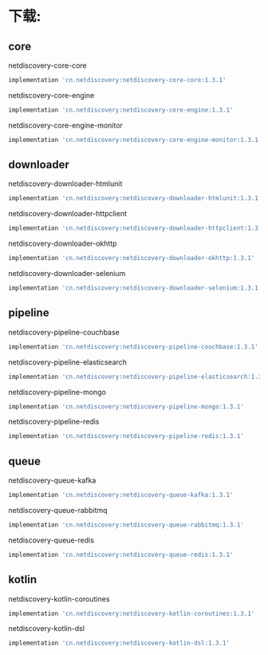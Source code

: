 

# 下载:

## core

netdiscovery-core-core

```groovy
implementation 'cn.netdiscovery:netdiscovery-core-core:1.3.1'

```

netdiscovery-core-engine

```groovy
implementation 'cn.netdiscovery:netdiscovery-core-engine:1.3.1'
```

netdiscovery-core-engine-monitor

```groovy
implementation 'cn.netdiscovery:netdiscovery-core-engine-monitor:1.3.1'
```

## downloader

netdiscovery-downloader-htmlunit

```groovy
implementation 'cn.netdiscovery:netdiscovery-downloader-htmlunit:1.3.1'
```

netdiscovery-downloader-httpclient

```groovy
implementation 'cn.netdiscovery:netdiscovery-downloader-httpclient:1.3.1'
```

netdiscovery-downloader-okhttp

```groovy
implementation 'cn.netdiscovery:netdiscovery-downloader-okhttp:1.3.1'
```

netdiscovery-downloader-selenium

```groovy
implementation 'cn.netdiscovery:netdiscovery-downloader-selenium:1.3.1'
```

## pipeline

netdiscovery-pipeline-couchbase

```groovy
implementation 'cn.netdiscovery:netdiscovery-pipeline-couchbase:1.3.1'
```

netdiscovery-pipeline-elasticsearch

```groovy
implementation 'cn.netdiscovery:netdiscovery-pipeline-elasticsearch:1.3.1'
```

netdiscovery-pipeline-mongo

```groovy
implementation 'cn.netdiscovery:netdiscovery-pipeline-mongo:1.3.1'
```

netdiscovery-pipeline-redis

```groovy
implementation 'cn.netdiscovery:netdiscovery-pipeline-redis:1.3.1'
```

## queue

netdiscovery-queue-kafka

```groovy
implementation 'cn.netdiscovery:netdiscovery-queue-kafka:1.3.1'
```

netdiscovery-queue-rabbitmq

```groovy
implementation 'cn.netdiscovery:netdiscovery-queue-rabbitmq:1.3.1'
```
netdiscovery-queue-redis

```groovy
implementation 'cn.netdiscovery:netdiscovery-queue-redis:1.3.1'
```

## kotlin

netdiscovery-kotlin-coroutines

```groovy
implementation 'cn.netdiscovery:netdiscovery-kotlin-coroutines:1.3.1'
```

netdiscovery-kotlin-dsl

```groovy
implementation 'cn.netdiscovery:netdiscovery-kotlin-dsl:1.3.1'
```
